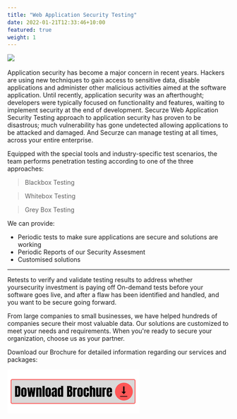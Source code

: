 ```yaml
---
title: "Web Application Security Testing"
date: 2022-01-21T12:33:46+10:00
featured: true
weight: 1
---
```


<img src="https://images.hdqwalls.com/download/hacker-virus-loading-94-1920x1080.jpg">

Application security has become a major concern in recent years. Hackers are using new techniques to gain access to sensitive data, disable applications and administer other malicious activities aimed at the software application. Until recently, application security was an afterthought; developers were typically focused on functionality and features, waiting to implement security at the end of development. Securze Web Application Security Testing approach to application security has proven to be disastrous; much vulnerability has gone undetected allowing applications to be attacked and damaged. And Securze can manage testing at all times, across your entire enterprise. 

Equipped with the special tools and industry-specific test scenarios, the team performs penetration testing according to one of the three approaches:

> Blackbox Testing

> Whitebox Testing

> Grey Box Testing

We can provide:


+ Periodic tests to make sure applications are secure and solutions are working
+ Periodic Reports of our Security Assesment
+ Customised solutions

<hr>

Retests to verify and validate testing results to address whether yoursecurity investment is paying off On-demand tests before your software goes live, and after a flaw has been identified and handled, and you want to be secure going forward.

From large companies to small businesses, we have helped hundreds of companies secure their most valuable data. Our solutions are customized to meet your needs and requirements. When you're ready to secure your organization, choose us as your partner.

Download our Brochure for detailed information regarding our services and packages: 

<a href="https://github.com/securze/company/raw/main/images/pfds/Securze-Company-Profile.pdf">
<img src="/images/download.png"></a>



<script src="https://www.cognitoforms.com/f/seamless.js" data-key="2gkgyOXvOEC0CLxvCRM7Cw" data-form="1"></script>

<script type="text/javascript">
    (function(c,l,a,r,i,t,y){
        c[a]=c[a]||function(){(c[a].q=c[a].q||[]).push(arguments)};
        t=l.createElement(r);t.async=1;t.src="https://www.clarity.ms/tag/"+i;
        y=l.getElementsByTagName(r)[0];y.parentNode.insertBefore(t,y);
    })(window, document, "clarity", "script", "agudmp1t06");
</script>







